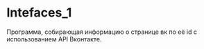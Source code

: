 # Intefaces_1
Программа, собирающая информацию о странице вк по её id с использованием API Вконтакте.
